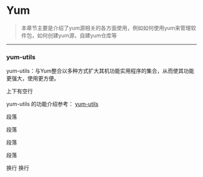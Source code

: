 #  Yum  


 > 本章节主要是介绍了yum源相关的各方面使用，例如如何使用yum来管理软件包，如何创建yum源，自建yum仓库等
---



### yum-utils

yum-utils：与Yum整合以多种方式扩大其机功能实用程序的集合，从而使其功能更强大，使用更方便。

上下有空行

yum-utils 的功能介绍参考：
[yum-utils](https://blog.csdn.net/xiaoxiao_22/article/details/7044583)

段落

段落

段落

段落

换行
换行